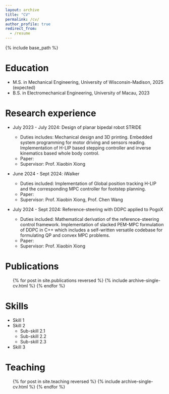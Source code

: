 ```yaml
---
layout: archive
title: "CV"
permalink: /cv/
author_profile: true
redirect_from:
  - /resume
---
```


{% include base_path %}

Education
======
<!-- * Ph.D in Version Control Theory, GitHub University, 2018 (expected) -->
* M.S. in Mechanical Engineering, University of Wisconsin-Madison, 2025 (expected)
* B.S. in Electromechanical Engineering, University of Macau, 2023

Research experience
======
* July 2023 - July 2024: Design of planar bipedal robot STRIDE
  * Duties includes: Mechanical design and 3D printing. Embedded system programming for motor driving and sensors reading. Implementation of H-LIP based stepping controller and inverse kinematics based whole body control. 
  * Paper: 
  * Supervisor: Prof. Xiaobin Xiong

* June 2024 - Sept 2024: iWalker
  * Duties included: Implementation of Global position tracking H-LIP and the corresponding MPC controller for footstep planning. 
  * Paper:
  * Supervisor: Prof. Xiaobin Xiong, Prof. Chen Wang

* July 2024 - Sept 2024: Reference-steering with DDPC applied to PogoX
  * Duties included: Mathematical derivation of the reference-steering control framework. Implementation of slacked PEM-MPC formulation of DDPC in C++ which includes a self-written versatile codebase for formulating QP and convex MPC problems.   
  * Paper:
  * Supervisor: Prof. Xiaobin Xiong
  


Publications
======
  <ul>{% for post in site.publications reversed %}
    {% include archive-single-cv.html %}
  {% endfor %}</ul>
  

Skills
======
* Skill 1
* Skill 2
  * Sub-skill 2.1
  * Sub-skill 2.2
  * Sub-skill 2.3
* Skill 3

<!-- Talks
======
  <ul>{% for post in site.talks reversed %}
    {% include archive-single-talk-cv.html  %}
  {% endfor %}</ul> -->
  
Teaching
======
  <ul>{% for post in site.teaching reversed %}
    {% include archive-single-cv.html %}
  {% endfor %}</ul>
  
<!-- Service and leadership
======
* Currently signed in to 43 different slack teams -->
